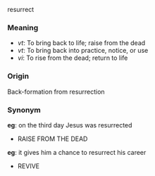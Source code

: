 resurrect
### Meaning
+ _vt_: To bring back to life; raise from the dead
+ _vt_: To bring back into practice, notice, or use
+ _vi_: To rise from the dead; return to life

### Origin

Back-formation from resurrection

### Synonym

__eg__: on the third day Jesus was resurrected

+ RAISE FROM THE DEAD

__eg__: it gives him a chance to resurrect his career

+ REVIVE


